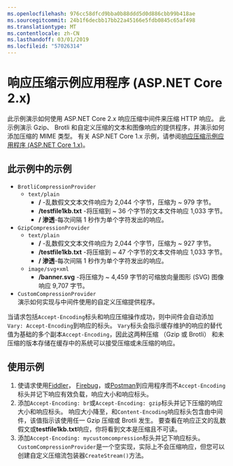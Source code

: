 ```yaml
---
ms.openlocfilehash: 976cc58dfcd9bba0b88ddd5d0d886cbb99b418ae
ms.sourcegitcommit: 24b1f6decbb17bb22a45166e5fdb0845c65af498
ms.translationtype: MT
ms.contentlocale: zh-CN
ms.lasthandoff: 03/01/2019
ms.locfileid: "57026314"
---
```

# <a name="response-compression-sample-application-aspnet-core-2x"></a>响应压缩示例应用程序 (ASP.NET Core 2.x)

此示例演示如何使用 ASP.NET Core 2.x 响应压缩中间件来压缩 HTTP 响应。 此示例演示 Gzip、 Brotli 和自定义压缩的文本和图像响应的提供程序，并演示如何添加压缩的 MIME 类型。 有关 ASP.NET Core 1.x 示例，请参阅[响应压缩示例应用程序 (ASP.NET Core 1.x)](https://github.com/aspnet/Docs/tree/master/aspnetcore/performance/response-compression/samples/1.x)。

## <a name="examples-in-this-sample"></a>此示例中的示例

* `BrotliCompressionProvider`
  * `text/plain`
    * **/** -乱数假文文本文件响应为 2,044 个字节，压缩为 ~ 979 字节。
    * **/testfile1kb.txt** -将压缩到 ~ 36 个字节的文本文件响应 1,033 字节。
    * **/ 渗透**-每次间隔 1 秒作为单个字符发出的响应。
* `GzipCompressionProvider`
  * `text/plain`
    * **/** -乱数假文文本文件响应为 2,044 个字节，压缩为 ~ 927 字节。
    * **/testfile1kb.txt** -将压缩到 ~ 47 个字节的文本文件响应 1,033 字节。
    * **/ 渗透**-每次间隔 1 秒作为单个字符发出的响应。
  * `image/svg+xml`
    * **/banner.svg** -将压缩为 ~ 4,459 字节的可缩放向量图形 (SVG) 图像响应 9,707 字节。
* `CustomCompressionProvider`<br>演示如何实现与中间件使用的自定义压缩提供程序。

当请求包括`Accept-Encoding`标头和响应压缩操作成功，则中间件会自动添加`Vary: Accept-Encoding`到响应的标头。 `Vary`标头会指示缓存维护的响应的替代值为基础的多个副本`Accept-Encoding`，因此这两种压缩 （Gzip 或 Brotli） 和未压缩的版本存储在缓存中的系统可以接受压缩或未压缩的响应。

## <a name="use-the-sample"></a>使用示例

1. 使请求使用[Fiddler](http://www.telerik.com/fiddler)， [Firebug](http://getfirebug.com/)，或[Postman](https://www.getpostman.com/)到应用程序而不`Accept-Encoding`标头并记下响应有效负载，响应大小和响应标头。
1. 添加`Accept-Encoding: br`或`Accept-Encoding: gzip`标头并记下压缩的响应大小和响应标头。 响应大小降至，和`Content-Encoding`响应标头包含由中间件，该值指示该使用任一 Gzip 压缩或 Brotli 发生。 要查看在响应正文的乱数假文或**testfile1kb.txt**响应，你将看到文本是压缩且不可读。
1. 添加`Accept-Encoding: mycustomcompression`标头并记下响应标头。 `CustomCompressionProvider`是一个空实现，实际上不会压缩响应，但您可以创建自定义压缩流包装器`CreateStream()`方法。
